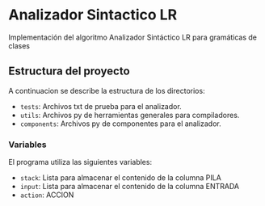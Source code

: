 # Analizador Sintactico LR
Implementación del algoritmo Analizador Sintáctico LR para gramáticas de clases

## Estructura del proyecto
A continuacion se describe la estructura de los directorios:
- `tests`: Archivos txt de prueba para el analizador.
- `utils`: Archivos py de herramientas generales para compiladores.
- `components`: Archivos py de componentes para el analizador.

### Variables
El programa utiliza las siguientes variables:
- `stack`: Lista para almacenar el contenido de la columna PILA
- `input`: Lista para almacenar el contenido de la columna ENTRADA
- `action`: ACCION
